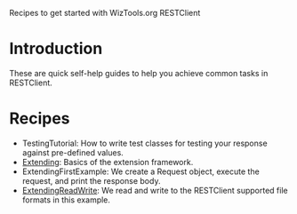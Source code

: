 Recipes to get started with WizTools.org RESTClient

# Introduction #

These are quick self-help guides to help you achieve common tasks in RESTClient.


# Recipes #

  * TestingTutorial: How to write test classes for testing your response against pre-defined values.
  * [Extending](Extending.md): Basics of the extension framework.
  * ExtendingFirstExample: We create a Request object, execute the request, and print the response body.
  * [ExtendingReadWrite](ExtendingReadWrite.md): We read and write to the RESTClient supported file formats in this example.